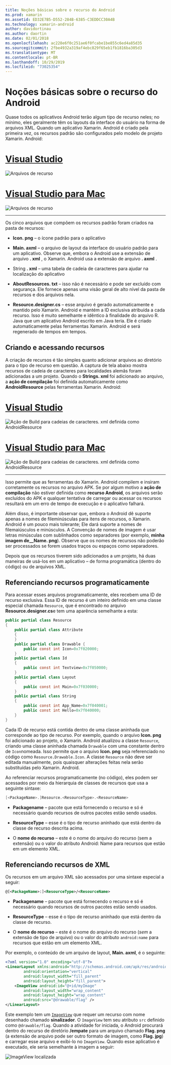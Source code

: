 ```yaml
---
title: Noções básicas sobre o recurso do Android
ms.prod: xamarin
ms.assetid: ED32E7B5-D552-284B-6385-C3EDDCC30A4B
ms.technology: xamarin-android
author: davidortinau
ms.author: daortin
ms.date: 02/01/2018
ms.openlocfilehash: ac228e6f0c251ae6f0fcabe1be855c6ed4a85d35
ms.sourcegitcommit: 2fbe4932a319af4ebc829f65eb1fb1816ba305d3
ms.translationtype: MT
ms.contentlocale: pt-BR
ms.lasthandoff: 10/29/2019
ms.locfileid: "73025354"
---
```

# <a name="android-resource-basics"></a>Noções básicas sobre o recurso do Android

Quase todos os aplicativos Android terão algum tipo de recurso neles; no mínimo, eles geralmente têm os layouts da interface do usuário na forma de arquivos XML. Quando um aplicativo Xamarin. Android é criado pela primeira vez, os recursos padrão são configurados pelo modelo de projeto Xamarin. Android:

# <a name="visual-studiotabwindows"></a>[Visual Studio](#tab/windows)

![Arquivos de recurso](android-resource-basics-images/01-resource-files-vs.png)

# <a name="visual-studio-for-mactabmacos"></a>[Visual Studio para Mac](#tab/macos)

![Arquivos de recurso](android-resource-basics-images/01-resource-files-xs.png)

-----

Os cinco arquivos que compõem os recursos padrão foram criados na pasta de recursos:

- **Icon. png** &ndash; o ícone padrão para o aplicativo

- **Main. axml** &ndash; o arquivo de layout da interface do usuário padrão para um aplicativo. Observe que, embora o Android use a extensão de arquivo **. xml** , o Xamarin. Android usa a extensão de arquivo **. axml** .

- String **. xml** &ndash; uma tabela de cadeia de caracteres para ajudar na localização do aplicativo

- **AboutResources. txt** &ndash; isso não é necessário e pode ser excluído com segurança. Ele fornece apenas uma visão geral de alto nível da pasta de recursos e dos arquivos nela.

- **Resource.designer.cs** &ndash; esse arquivo é gerado automaticamente e mantido pelo Xamarin. Android e mantém a ID exclusiva atribuída a cada recurso. Isso é muito semelhante e idêntico à finalidade do arquivo R. Java que um aplicativo Android escrito em Java teria. Ele é criado automaticamente pelas ferramentas Xamarin. Android e será regenerado de tempos em tempos.

## <a name="creating-and-accessing-resources"></a>Criando e acessando recursos

A criação de recursos é tão simples quanto adicionar arquivos ao diretório para o tipo de recurso em questão. A captura de tela abaixo mostra recursos de cadeia de caracteres para localidades alemãs foram adicionadas a um projeto. Quando o **Strings. xml** foi adicionado ao arquivo, a **ação de compilação** foi definida automaticamente como **AndroidResource** pelas ferramentas Xamarin. Android:

# <a name="visual-studiotabwindows"></a>[Visual Studio](#tab/windows)

![Ação de Build para cadeias de caracteres. xml definida como AndroidResource](android-resource-basics-images/02-build-action-vs.png)

# <a name="visual-studio-for-mactabmacos"></a>[Visual Studio para Mac](#tab/macos)

![Ação de Build para cadeias de caracteres. xml definida como AndroidResource](android-resource-basics-images/02-build-action-xs.png)

-----

Isso permite que as ferramentas do Xamarin. Android compilem e insiram corretamente os recursos no arquivo APK. Se por algum motivo a **ação de compilação** não estiver definida como **recurso Android**, os arquivos serão excluídos do APK e qualquer tentativa de carregar ou acessar os recursos resultará em um erro de tempo de execução e o aplicativo falhará.

Além disso, é importante observar que, embora o Android dê suporte apenas a nomes de fileminúsculas para itens de recursos, o Xamarin. Android é um pouco mais tolerante; Ele dará suporte a nomes de filemaiúsculos e minúsculos. A Convenção de nomes de imagem é usar letras minúsculas com sublinhados como separadores (por exemplo, **minha imagem de\_\_Name. png**). Observe que os nomes de recursos não poderão ser processados se forem usados traços ou espaços como separadores.

Depois que os recursos tiverem sido adicionados a um projeto, há duas maneiras de usá-los em um aplicativo &ndash; de forma programática (dentro do código) ou de arquivos XML.

## <a name="referencing-resources-programmatically"></a>Referenciando recursos programaticamente

Para acessar esses arquivos programaticamente, eles recebem uma ID de recurso exclusiva. Essa ID de recurso é um inteiro definido em uma classe especial chamada `Resource`, que é encontrado no arquivo **Resource.designer.cs**e tem uma aparência semelhante a esta:

```csharp
public partial class Resource
{
    public partial class Attribute
    {
    }
    public partial class Drawable {
        public const int Icon=0x7f020000;
    }
    public partial class Id
    {
        public const int Textview=0x7f050000;
    }
    public partial class Layout
    {
        public const int Main=0x7f030000;
    }
    public partial class String
    {
        public const int App_Name=0x7f040001;
        public const int Hello=0x7f040000;
    }
}
```

Cada ID de recurso está contida dentro de uma classe aninhada que corresponde ao tipo de recurso. Por exemplo, quando o arquivo **Icon. png** foi adicionado ao projeto, o Xamarin. Android atualizou a classe `Resource`, criando uma classe aninhada chamada `Drawable` com uma constante dentro de `Icon`nomeada.
Isso permite que o arquivo **Icon. png** seja referenciado no código como `Resource.Drawable.Icon`. A classe `Resource` não deve ser editada manualmente, pois quaisquer alterações feitas nela serão substituídas pelo Xamarin. Android.

Ao referenciar recursos programaticamente (no código), eles podem ser acessados por meio da hierarquia de classes de recursos que usa a seguinte sintaxe:

```csharp
[<PackageName>.]Resource.<ResourceType>.<ResourceName>
```

- **Packagename** &ndash; pacote que está fornecendo o recurso e só é necessário quando recursos de outros pacotes estão sendo usados.

- **ResourceType** &ndash; esse é o tipo de recurso aninhado que está dentro da classe de recurso descrita acima.

- O **nome do recurso** &ndash; este é o nome do arquivo do recurso (sem a extensão) ou o valor do atributo Android: Name para recursos que estão em um elemento XML.

## <a name="referencing-resources-from-xml"></a>Referenciando recursos de XML

Os recursos em um arquivo XML são acessados por uma sintaxe especial a seguir:

```xml
@[<PackageName>:]<ResourceType>/<ResourceName>
```

- **Packagename** &ndash; pacote que está fornecendo o recurso e só é necessário quando recursos de outros pacotes estão sendo usados.

- **ResourceType** &ndash; esse é o tipo de recurso aninhado que está dentro da classe de recurso.

- O **nome do recurso** &ndash; este é o nome do arquivo do recurso (*sem* a extensão de tipo de arquivo) ou o valor do atributo `android:name` para recursos que estão em um elemento XML.

Por exemplo, o conteúdo de um arquivo de layout, **Main. axml**, é o seguinte:

```xml
<?xml version="1.0" encoding="utf-8"?>
<LinearLayout xmlns:android="http://schemas.android.com/apk/res/android"
        android:orientation="vertical"
        android:layout_width="fill_parent"
        android:layout_height="fill_parent">
    <ImageView android:id="@+id/myImage"
        android:layout_width="wrap_content"
        android:layout_height="wrap_content"
        android:src="@drawable/flag" />
</LinearLayout>
```

Este exemplo tem um [`ImageView`](https://github.com/xamarin/recipes/tree/master/Recipes/android/controls/imageview) que requer um recurso com nome desenhado chamado **sinalizador**. O `ImageView` tem seu atributo `src` definido como `@drawable/flag`. Quando a atividade for iniciada, o Android procurará dentro do recurso de diretório **/empate** para um arquivo chamado **Flag. png** (a extensão de arquivo pode ser outro formato de imagem, como **Flag. jpg**) e carregar esse arquivo e exibi-lo no `ImageView`.
Quando esse aplicativo é executado, ele seria semelhante à imagem a seguir:

![ImageView localizada](android-resource-basics-images/03-localized-screenshot.png)
